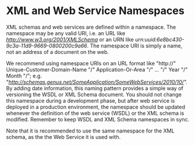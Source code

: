 # XML and Web Service Namespaces

XML schemas and web services are defined within a namespace. The namespace may be any valid URI, i.e. an URL like _http://www.w3.org/2001/XMLSchema_ or an URN like _urn:uuid:6e8bc430-9c3a-11d9-9669-0800200c9a66_. The namespace URI is simply a name, not an address of a document on the web.

We recommend using namespace URIs on an URL format like "http://" Unique-Customer-Domain-Name "/" Application-Or-Area "/" ... "/" Year "/" Month "/"; e.g. "_http://schemas.genus.net/SomeApplication/SomeWebServices/2010/10/"._   
By adding date information, this naming pattern provides a simple way of versioning the WSDL or XML Schema document. You should not change this namespace during a development phase, but after web service is deployed in a production environment, the namespace should be updated whenever the definition of the web service (WSDL) or the XML schema is modified. Remember to keep WSDL and XML Schema namespaces in sync.

Note that it is recommended to use the same namespace for the XML schema, as the the Web Service it is used with.